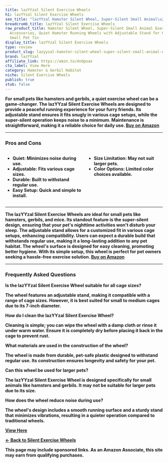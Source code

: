 ```yaml
---
title: lazYYzal Silent Exercise Wheels
h1: lazYYzal Silent Exercise Wheels
seo_title: "lazYYzal Hamster Silent Wheel, Super-Silent Small Animal\u2026"
breadcrumb_title: lazYYzal Silent Exercise Wheels
raw_product_title: Hamster Silent Wheel, Super-Silent Small Animal Exercise Wheel
  Accessories, Quiet Hamster Running Wheels with Adjustable Stand for Hamsters,Gerbils,Mice,
  Small Pet 7in
display_title: lazYYzal Silent Exercise Wheels
type: review
product_slug: lazyyzal-hamster-silent-wheel-super-silent-small-animal-exercise-wheel-af38bc6f
brand: lazYYzal
affiliate_link: https://amzn.to/4nOpoax
cta_label: View Here
category: Hamster & Gerbil Habitat
niche: Silent Exercise Wheels
publish: true
stub: false
---
```


<div id="intro" class="full-width">
  <p><strong>For small pets like hamsters and gerbils, a quiet exercise wheel can be a game-changer. The lazYYzal Silent Exercise Wheels are designed to provide a peaceful running experience for your furry friends. Its adjustable stand ensures it fits snugly in various cage setups, while the super-silent operation keeps noise to a minimum. Maintenance is straightforward, making it a reliable choice for daily use. <a href="https://amzn.to/4nOpoax" rel="nofollow sponsored noopener" target="_blank"><strong>Buy on Amazon</strong></a></p>
</div>

<hr />
<h3 id="pros-cons">Pros and Cons</h3>
<div class="pc-grid" style="display:grid;grid-template-columns:1fr 1fr;gap:16px;">
  <ul>
    <li><strong>Quiet:</strong> Minimizes noise during use.</li>
    <li><strong>Adjustable:</strong> Fits various cage sizes.</li>
    <li><strong>Durable:</strong> Built to withstand regular use.</li>
    <li><strong>Easy Setup:</strong> Quick and simple to install.</li>
  </ul>
  <ul>
    <li><strong>Size Limitation:</strong> May not suit larger pets.</li>
    <li><strong>Color Options:</strong> Limited color choices available.</li>
  </ul>
</div>
<hr />

<div class="full-width">
  <p>The lazYYzal Silent Exercise Wheels are ideal for small pets like hamsters, gerbils, and mice. Its standout feature is the super-silent design, ensuring that your pet's nighttime activities won't disturb your sleep. The adjustable stand allows for a customized fit in various cage setups, enhancing compatibility. Users can expect a durable build that withstands regular use, making it a long-lasting addition to any pet habitat. The wheel's surface is designed for easy cleaning, promoting better hygiene. With its simple setup, this wheel is perfect for pet owners seeking a hassle-free exercise solution. <a href="https://amzn.to/4nOpoax" rel="nofollow sponsored noopener" target="_blank"><strong>Buy on Amazon</strong></a></p>
</div>

<hr />
<h3 id="faqs">Frequently Asked Questions</h3>

<p><strong>Is the lazYYzal Silent Exercise Wheel suitable for all cage sizes?</strong></p>
<p>The wheel features an adjustable stand, making it compatible with a range of cage sizes. However, it is best suited for small to medium cages due to its 7-inch diameter.</p>

<p><strong>How do I clean the lazYYzal Silent Exercise Wheel?</strong></p>
<p>Cleaning is simple; you can wipe the wheel with a damp cloth or rinse it under warm water. Ensure it is completely dry before placing it back in the cage to prevent rust.</p>

<p><strong>What materials are used in the construction of the wheel?</strong></p>
<p>The wheel is made from durable, pet-safe plastic designed to withstand regular use. Its construction ensures longevity and safety for your pet.</p>

<p><strong>Can this wheel be used for larger pets?</strong></p>
<p>The lazYYzal Silent Exercise Wheel is designed specifically for small animals like hamsters and gerbils. It may not be suitable for larger pets due to its size.</p>

<p><strong>How does the wheel reduce noise during use?</strong></p>
<p>The wheel's design includes a smooth running surface and a sturdy stand that minimizes vibrations, resulting in a quieter operation compared to traditional wheels.</p>
<p><a class="btn" href="https://amzn.to/4nOpoax" target="_blank" rel="nofollow sponsored noopener">View Here</a></p>
<p><a href="/roundups/hamster-gerbil-habitat/silent-exercise-wheels/">← Back to Silent Exercise Wheels</a></p>
<aside class="disclosure">This page may include sponsored links. As an Amazon Associate, this site may earn from qualifying purchases.</aside>
